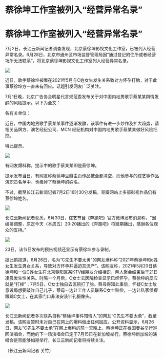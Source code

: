 # 蔡徐坤工作室被列入“经营异常名录”

# 蔡徐坤工作室被列入“经营异常名录”

7月2日，长江云新闻记者调查发现，北京蔡徐坤影视文化工作室，已被列入经营异常名录。6月28日，北京市通州区市场监督管理局因“通过登记的住所或者经营场所无法联系”，将北京蔡徐坤影视文化工作室列入经营异常名录。

![](https://inews.gtimg.com/om_bt/OjGbGrM47LnlI_anoNxWb2hoOeNlrKZ2uQk7IAa0XV_c8AA/1000)

近日，歌手蔡徐坤被曝在2021年5月与C姓女生发生关系致对方怀孕打胎，对于此事蔡徐坤方一直未有回应。话题引发网友广泛关注。

7月1日晚，北京广告协会明星代言规范委发布关于对中国内地男歌手蔡某某舆情发酵的风险提示。以下为全文：

各有关单位：

近日，中国内地男歌手蔡某某事件逐渐发酵，该事件有进一步炒作及扩大趋势，请相关品牌方、演艺经纪公司、MCN 经纪机构对中国内地男歌手蔡某某做好风险把控。

特此提示。

![](https://inews.gtimg.com/om_bt/OY38FQR85nehD0oShNjdJj7u9utLvyB1nHrsJcjMgDKZoAA/1000)

有网友爆料称，提示中的歌手蔡某某即是蔡徐坤。

提示发布当日，有网友称蔡徐坤豆瓣主页作品被全都清空，而他参与的综艺等作品演职员名单中，也撤掉了蔡徐坤的姓名。

不过，截至长江云新闻记者7月2日16时30分发稿，豆瓣网站上多部影视作品仍有蔡徐坤姓名。

![](https://inews.gtimg.com/om_bt/ORta_a_1j_jWDvOQWVEiu5EN1n0nDqheMTGWGdc1_wMGkAA/1000)

长江云新闻记者获悉，6月30日，综艺节目《奔跑吧》官方微博发布消息称，“因编排调整，原定今天（本周五）20:20播出的《奔跑吧》将延期播出，感谢各位观众的支持。”

![](https://inews.gtimg.com/om_bt/OTHLSxTOD3knu88_COrHibmaJ850tiO7QquVtLgMsqHLsAA/1000)

23日，该节目发布的预告视频还显示有蔡徐坤参与录制。

据此前报道，6月26日，名为“C先生不要太勇”的网友爆料称“2021年蔡徐坤和c姓女生发生男女关系，导致对方怀孕并逼迫其流产”。该网友称，2021年5月20日蔡徐坤和一位C姓女生在北京朝阳区某KTV经朋友介绍相识，两人聚会结束后于21日凌晨发生性关系。时隔一个月后，C女士去医院检查显示已经怀孕，蔡徐坤的反应就是“打掉”；7月5日，C女士独自去医院打了胎。蔡母得知此事后，怀疑C女士故意设局想要敲诈自己儿子，蔡母一边让工作人员联系C女士赔偿，一边让私家侦探跟踪C女士，在其家门口非法安装针孔摄像头。

![](https://inews.gtimg.com/om_bt/OL0m7O2FbTwrq9Z0N1DXtz4eslX09rYTXfLIyi8ugM2bkAA/1000)

长江云新闻记者多次联系自称“蔡徐坤事件知情人”的网友“C先生不要太勇”，截至发稿，该网友暂时未对自己在网上的爆料做出任何回应。公开资料显示，6月26日，网友“C先生不要太勇”在网上爆料的前一天晚上，蔡徐坤正在泰国曼谷举行巡回演唱会，而他的下一场演唱会已定于7月15日在新加坡举行。蔡徐坤新加坡的演唱会是否能够如期举行，长江云新闻记者将持续关注。

（长江云新闻记者 关竹）

